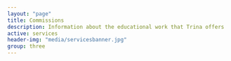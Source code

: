 ```yaml
---
layout: "page"
title: Commissions
description: Information about the educational work that Trina offers
active: services
header-img: "media/servicesbanner.jpg"
group: three
---
```


